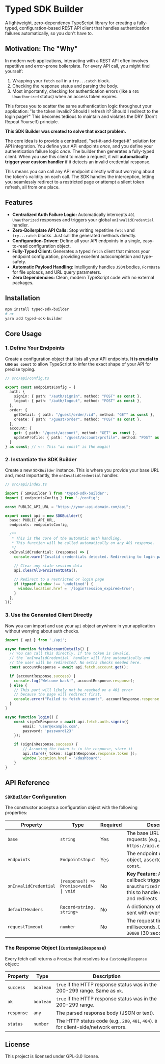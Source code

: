 # Typed SDK Builder

[](https://www.google.com/search?q=https://www.npmjs.com/package/typed-sdk-builder)
[](https://www.google.com/search?q=https://travis-ci.com/your-username/typed-sdk-builder)
[](https://opensource.org/licenses/MIT)

A lightweight, zero-dependency TypeScript library for creating a fully-typed, configuration-based REST API client that handles authentication failures automatically, so you don't have to.

## Motivation: The "Why"

In modern web applications, interacting with a REST API often involves repetitive and error-prone boilerplate. For every API call, you might find yourself:

1.  Wrapping your `fetch` call in a `try...catch` block.
2.  Checking the response status and parsing the body.
3.  Most importantly, checking for authentication errors (like a `401 Unauthorized` status) when an access token expires.

This forces you to scatter the same authentication logic throughout your application: "Is the token invalid? Should I refresh it? Should I redirect to the login page?" This becomes tedious to maintain and violates the DRY (Don't Repeat Yourself) principle.

**This SDK Builder was created to solve that exact problem.**

The core idea is to provide a centralized, "set-it-and-forget-it" solution for API integration. You define your API endpoints *once*, and you define your authentication failure logic *once*. The builder then generates a fully-typed client. When you use this client to make a request, it will **automatically trigger your custom handler** if it detects an invalid credential response.

This means you can call any API endpoint directly without worrying about the token's validity on each call. The SDK handles the interception, letting you seamlessly redirect to a restricted page or attempt a silent token refresh, all from one place.

## Features

  * **Centralized Auth Failure Logic:** Automatically intercepts `401 Unauthorized` responses and triggers your global `onInvalidCredential` handler.
  * **Zero-Boilerplate API Calls:** Stop writing repetitive `fetch` and `try...catch` blocks. Just call the generated methods directly.
  * **Configuration-Driven:** Define all your API endpoints in a single, easy-to-read configuration object.
  * **Fully-Typed Client:** Generates a typed `fetch` client that mirrors your endpoint configuration, providing excellent autocompletion and type-safety.
  * **Automatic Payload Handling:** Intelligently handles `JSON` bodies, `FormData` for file uploads, and URL query parameters.
  * **Zero Dependencies:** Clean, modern TypeScript code with no external packages.

## Installation

```bash
npm install typed-sdk-builder
# or
yarn add typed-sdk-builder
```

## Core Usage

### 1\. Define Your Endpoints

Create a configuration object that lists all your API endpoints. **It is crucial to use `as const`** to allow TypeScript to infer the exact shape of your API for precise typing.

```typescript
// src/api/config.ts

export const endpointsConfig = {
  auth: {
    signin: { path: "/auth/signin", method: "POST" as const },
    logout: { path: "/auth/logout", method: "POST" as const },
  },
  order: {
    getDetail: { path: "/guest/order/:id", method: "GET" as const },
    create: { path: "/guest/order", method: "POST" as const },
  },
  account: {
    get: { path: "/guest/account", method: "GET" as const },
    updateProfile: { path: "/guest/account/profile", method: "POST" as const }
  }
} as const; // <-- This "as const" is the magic!
```

### 2\. Instantiate the SDK Builder

Create a new `SDKBuilder` instance. This is where you provide your base URL and, most importantly, the `onInvalidCredential` handler.

```typescript
// src/api/index.ts

import { SDKBuilder } from 'typed-sdk-builder';
import { endpointsConfig } from './config';

const PUBLIC_API_URL = "https://your-api-domain.com/api";

export const api = new SDKBuilder({
  base: PUBLIC_API_URL,
  endpoints: endpointsConfig,

  /**
   * This is the core of the automatic auth handling.
   * This function will be called automatically on any 401 response.
   */
  onInvalidCredential: (response) => {
    console.warn("Invalid credentials detected. Redirecting to login page...");
    
    // Clear any stale session data
    api.clearAllPersistentData();

    // Redirect to a restricted or login page
    if (typeof window !== 'undefined') {
      window.location.href = '/login?session_expired=true';
    }
  },
});
```

### 3\. Use the Generated Client Directly

Now you can import and use your `api` object anywhere in your application without worrying about auth checks.

```typescript
import { api } from './api';

async function fetchAccountDetails() {
  // You can call this directly. If the token is invalid,
  // the `onInvalidCredential` handler will fire automatically and
  // the user will be redirected. No extra checks needed here.
  const accountResponse = await api.fetch.account.get();

  if (accountResponse.success) {
    console.log("Welcome back!", accountResponse.response);
  } else {
    // This part will likely not be reached on a 401 error
    // because the page will redirect first.
    console.error("Failed to fetch account:", accountResponse.response.message);
  }
}

async function login() {
    const signInResponse = await api.fetch.auth.signin({
        email: 'user@example.com',
        password: 'password123'
    });

    if (signInResponse.success) {
        // Assuming the token is in the response, store it
        api.store({ token: signInResponse.response.token });
        window.location.href = '/dashboard';
    }
}
```

## API Reference

### `SDKBuilder` Configuration

The constructor accepts a configuration object with the following properties:

| Property              | Type                                      | Required | Description                                                                                             |
| --------------------- | ----------------------------------------- | -------- | ------------------------------------------------------------------------------------------------------- |
| `base`                | `string`                                  | Yes      | The base URL for all API requests (e.g., `https://api.example.com/v1`).                                 |
| `endpoints`           | `EndpointsInput`                          | Yes      | The endpoint configuration object, asserted with `as const`.                                            |
| `onInvalidCredential` | `(response?) => Promise<void> \| void`    | No       | **Key Feature:** A global callback triggered on any `401 Unauthorized` response. Use this to handle session expiry and redirects. |
| `defaultHeaders`      | `Record<string, string>`                  | No       | A dictionary of headers to be sent with every request.                                                  |
| `requestTimeout`      | `number`                                  | No       | The request timeout in milliseconds. Defaults to `30000` (30 seconds).                                  |

### The Response Object (`CustomApiResponse`)

Every fetch call returns a `Promise` that resolves to a `CustomApiResponse` object:

| Property   | Type      | Description                                                                 |
| ---------- | --------- | --------------------------------------------------------------------------- |
| `success`  | `boolean` | `true` if the HTTP response status was in the 200-299 range. Same as `ok`.   |
| `ok`       | `boolean` | `true` if the HTTP response status was in the 200-299 range.                  |
| `response` | `any`     | The parsed response body (JSON or text).                                    |
| `status`   | `number`  | The HTTP status code (e.g., `200`, `401`, `404`). `0` for client-side/network errors. |

## License

This project is licensed under GPL-3.0 license.

